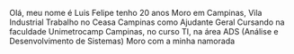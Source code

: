 Olá, meu nome é Luis Felipe
tenho 20 anos 
Moro em Campinas, Vila Industrial
Trabalho no Ceasa Campinas como Ajudante Geral
Cursando na faculdade Unimetrocamp Campinas, no curso TI, na área ADS (Análise e Desenvolvimento de Sistemas)
Moro com a minha namorada
